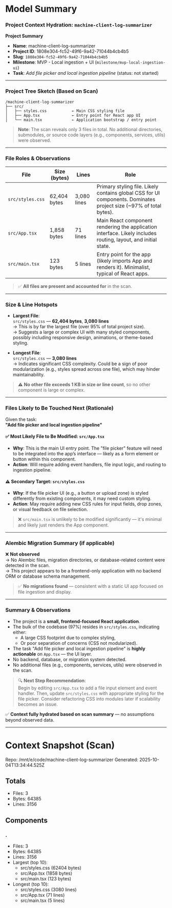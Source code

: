 # Model Summary

### Project Context Hydration: `machine-client-log-summarizer`

**Project Summary**  
- **Name**: machine-client-log-summarizer  
- **Project ID**: 1808e304-fc52-49f6-9a42-71044b4cb4b5  
- **Slug**: `1808e304-fc52-49f6-9a42-71044b4cb4b5`  
- **Milestone**: MVP - Local ingestion + UI (`milestone/mvp-local-ingestion-ui`)  
- **Task**: *Add file picker and local ingestion pipeline* (status: not started)  

---

### Project Tree Sketch (Based on Scan)

```
/machine-client-log-summarizer
├── src/
│   ├── styles.css           ← Main CSS styling file
│   ├── App.tsx              ← Entry point for React app UI
│   └── main.tsx             ← Application bootstrap / entry point
```

> **Note**: The scan reveals only 3 files in total. No additional directories, submodules, or source code layers (e.g., components, services, utils) were observed.

---

### File Roles & Observations

| File | Size (bytes) | Lines | Role |
|------|--------------|-------|------|
| `src/styles.css` | 62,404 bytes | 3,080 lines | Primary styling file. Likely contains global CSS for UI components. Dominates project size (~97% of total bytes). |
| `src/App.tsx` | 1,858 bytes | 71 lines | Main React component rendering the application interface. Likely includes routing, layout, and initial state. |
| `src/main.tsx` | 123 bytes | 5 lines | Entry point for the app (likely imports App and renders it). Minimalist, typical of React apps. |

> ✅ **All files are present and accounted for** in the scan.

---

### Size & Line Hotspots

- **Largest File**:  
  `src/styles.css` — **62,404 bytes**, **3,080 lines**  
  → This is by far the largest file (over 95% of total project size).  
  → Suggests a large or complex UI with many styled components, possibly including responsive design, animations, or theme-based styling.

- **Longest File**:  
  `src/styles.css` — **3,080 lines**  
  → Indicates significant CSS complexity. Could be a sign of poor modularization (e.g., styles spread across one file), which may hinder maintainability.

> ⚠️ **No other file exceeds 1 KB in size or line count**, so no other component is large or complex.

---

### Files Likely to Be Touched Next (Rationale)

Given the task:  
**"Add file picker and local ingestion pipeline"**

#### ✅ Most Likely File to Be Modified: `src/App.tsx`  
- **Why**: This is the main UI entry point. The "file picker" feature will need to be integrated into the app’s interface — likely as a form element or button within this component.
- **Action**: Will require adding event handlers, file input logic, and routing to ingestion pipeline.

#### ⚠️ Secondary Target: `src/styles.css`  
- **Why**: If the file picker UI (e.g., a button or upload zone) is styled differently from existing components, it may need custom styling.
- **Action**: May require adding new CSS rules for input fields, drop zones, or visual feedback on file selection.

> ❌ `src/main.tsx` is unlikely to be modified significantly — it's minimal and likely just renders the App component.

---

### Alembic Migration Summary (if applicable)

❌ **Not observed**  
→ No Alembic files, migration directories, or database-related content were detected in the scan.  
→ This project appears to be a frontend-only application with no backend ORM or database schema management.

> ✅ **No migrations found** — consistent with a static UI app focused on file ingestion and display.

---

### Summary & Observations

- The project is a **small, frontend-focused React application**.
- The bulk of the codebase (97%) resides in `src/styles.css`, indicating either:
  - A large CSS footprint due to complex styling,
  - Or poor separation of concerns (CSS not modularized).
- The task "Add file picker and local ingestion pipeline" is **highly actionable** on `App.tsx` — the UI layer.
- No backend, database, or migration system detected.
- No additional files (e.g., components, services, utils) were observed in the scan.

> 🔍 **Next Step Recommendation**:  
> Begin by editing `src/App.tsx` to add a file input element and event handler. Then, update `src/styles.css` with appropriate styling for the file picker. Consider refactoring CSS into modules later if scalability becomes an issue.

✅ **Context fully hydrated based on scan summary** — no assumptions beyond observed data.

---

# Context Snapshot (Scan)

Repo: /mnt/e/code/machine-client-log-summarizer
Generated: 2025-10-04T13:34:44.525Z

## Totals
- Files: 3
- Bytes: 64385
- Lines: 3156

## Components
### .
- Files: 3
- Bytes: 64385
- Lines: 3156
- Largest (top 10):
  - src/styles.css (62404 bytes)
  - src/App.tsx (1858 bytes)
  - src/main.tsx (123 bytes)
- Longest (top 10):
  - src/styles.css (3080 lines)
  - src/App.tsx (71 lines)
  - src/main.tsx (5 lines)
